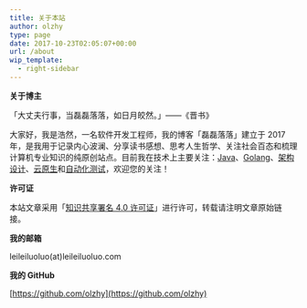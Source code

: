 ```yaml
---
title: 关于本站
author: olzhy
type: page
date: 2017-10-23T02:05:07+00:00
url: /about
wip_template:
  - right-sidebar
---
```


**关于博主**

「大丈夫行事，当磊磊落落，如日月皎然。」——《晋书》

大家好，我是浩然，一名软件开发工程师，我的博客「磊磊落落」建立于 2017 年，是我用于记录内心波澜、分享读书感想、思考人生哲学、关注社会百态和梳理计算机专业知识的纯原创站点。目前我在技术上主要关注：[Java](https://olzhy.github.io/tags/java/)、[Golang](https://olzhy.github.io/tags/golang/)、[架构设计](https://olzhy.github.io/tags/架构设计/)、[云原生](https://olzhy.github.io/tags/云原生/)和[自动化测试](https://olzhy.github.io/tags/自动化测试/)，欢迎您的关注！

**许可证**

本站文章采用「[知识共享署名 4.0 许可证](https://creativecommons.org/licences/by/4.0)」进行许可，转载请注明文章原始链接。

**我的邮箱**

leileiluoluo(at)leileiluoluo.com

**我的 GitHub**

[https://github.com/olzhy](https://github.com/olzhy)
